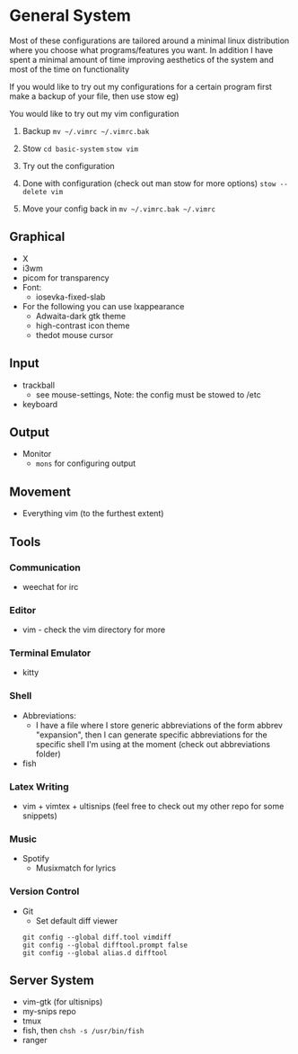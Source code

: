 # General System 
Most of these configurations are tailored around a minimal linux distribution where you choose what programs/features you want. 
In addition I have spent a minimal amount of time improving aesthetics of the system and most of the time on functionality

If you would like to try out my configurations for a certain program first make a backup of your file, then use stow eg)

You would like to try out my vim configuration
1. Backup
  `mv ~/.vimrc ~/.vimrc.bak`

2. Stow
  `cd basic-system`
  `stow vim`

3. Try out the configuration

4. Done with configuration (check out man stow for more options)
  `stow --delete vim`
  
5. Move your config back in 
  `mv ~/.vimrc.bak ~/.vimrc`

## Graphical
* X
* i3wm
* picom for transparency
* Font:
  * iosevka-fixed-slab
* For the following you can use lxappearance
  * Adwaita-dark gtk theme
  * high-contrast icon theme
  * thedot mouse cursor

## Input
* trackball 
  * see mouse-settings, Note: the config must be stowed to /etc
* keyboard

## Output
* Monitor
  * `mons` for configuring output

## Movement
* Everything vim (to the furthest extent)

## Tools
### Communication
* weechat for irc
### Editor
* vim - check the vim directory for more
### Terminal Emulator
* kitty
### Shell
* Abbreviations: 
  * I have a file where I store generic abbreviations of the form abbrev "expansion", then I can generate specific abbreviations for the specific shell I'm using at the moment (check out abbreviations folder)
* fish
### Latex Writing
* vim + vimtex + ultisnips (feel free to check out my other repo for some snippets)
### Music
* Spotify
  * Musixmatch for lyrics
### Version Control
* Git
  * Set default diff viewer
  ```
  git config --global diff.tool vimdiff
  git config --global difftool.prompt false
  git config --global alias.d difftool
  ```


## Server System
* vim-gtk (for ultisnips)
* my-snips repo
* tmux
* fish, then `chsh -s /usr/bin/fish`
* ranger

